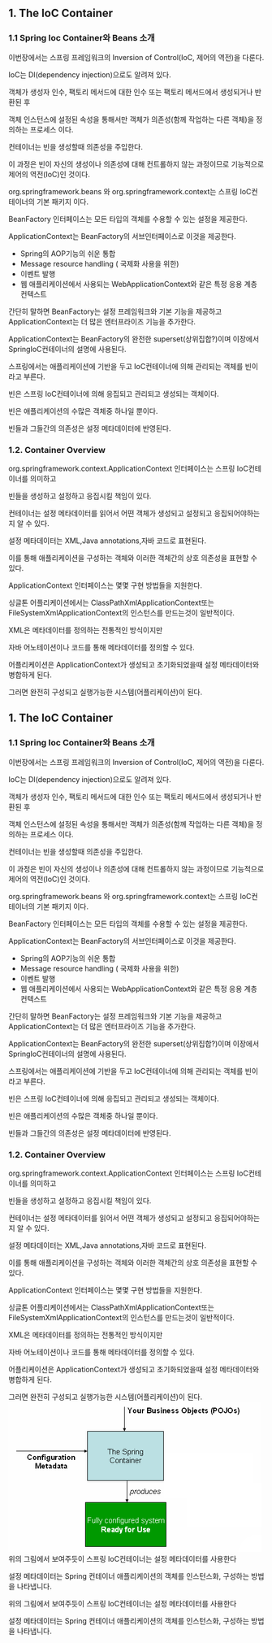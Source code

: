 ## 1. The IoC Container

### 1.1 Spring Ioc Container와 Beans 소개

이번장에서는 스프링 프레임워크의 Inversion of Control(IoC, 제어의 역전)을 다룬다.

IoC는 DI(dependency injection)으로도 알려져 있다.

객체가 생성자 인수, 팩토리 메서드에 대한 인수 또는 팩토리 메서드에서 생성되거나 반환된 후

객체 인스턴스에 설정된 속성을 통해서만 객체가 의존성(함께 작업하는 다른 객체)을 정의하는 프로세스 이다.

컨테이너는 빈을 생성할때 의존성을 주입한다.

이 과정은 빈이 자신의 생성이나 의존성에 대해 컨트롤하지 않는 과정이므로 기능적으로 제어의 역전(IoC)인 것이다.

org.springframework.beans 와 org.springframework.context는 스프링 IoC컨테이너의 기본 패키지 이다.

BeanFactory 인터페이스는 모든 타입의 객체를 수용할 수 있는 설정을 제공한다.

ApplicationContext는 BeanFactory의 서브인터페이스로 이것을 제공한다.

- Spring의 AOP기능의 쉬운 통합
- Message resource handling ( 국제화 사용을 위한)
- 이벤트 발행
- 웹 애플리케이션에서 사용되는 WebApplicationContext와 같은 특정 응용 계층 컨텍스트

간단히 말하면 BeanFactory는 설정 프레임워크와 기본 기능을 제공하고 ApplicationContext는 더 많은 엔터프라이즈 기능을 추가한다.

ApplicationContext는 BeanFactory의 완전한 superset(상위집합?)이며 이장에서 SpringIoC컨테이너의 설명에 사용된다.

스프링에서는 애플리케이션에 기반을 두고 IoC컨테이너에 의해 관리되는 객체를 빈이라고 부른다.

빈은 스프링 IoC컨테이너에 의해 응집되고 관리되고 생성되는 객체이다.

빈은 애플리케이션의 수많은 객체중 하나일 뿐이다.

빈들과 그들간의 의존성은 설정 메타데이터에 반영된다.

### 1.2. Container Overview

org.springframework.context.ApplicationContext 인터페이스는 스프링 IoC컨테이너를 의미하고

빈들을 생성하고 설정하고 응집시킬 책임이 있다.

컨테이너는 설정 메타데이터를 읽어서 어떤 객체가 생성되고 설정되고 응집되어야하는지 알 수 있다.

설정 메타데이터는 XML,Java annotations,자바 코드로 표현된다.

이를 통해 애플리케이션을 구성하는 객체와 이러한 객체간의 상호 의존성을 표현할 수 있다.

ApplicationContext 인터페이스는 몇몇 구현 방법들을 지원한다.

싱글톤 어플리케이션에서는 ClassPathXmlApplicationContext또는 FileSystemXmlApplicationContext의 인스턴스를 만드는것이 일반적이다.

XML은 메타데이터를 정의하는 전통적인 방식이지만

자바 어노테이션이나 코드를 통해 메타데이터를 정의할 수 있다.

어플리케이션은 ApplicationContext가 생성되고 초기화되었을때 설정 메타데이터와 병합하게 된다.

그러면 완전히 구성되고 실행가능한 시스템(어플리케이션)이 된다.

## 1. The IoC Container

### 1.1 Spring Ioc Container와 Beans 소개

이번장에서는 스프링 프레임워크의 Inversion of Control(IoC, 제어의 역전)을 다룬다.

IoC는 DI(dependency injection)으로도 알려져 있다.

객체가 생성자 인수, 팩토리 메서드에 대한 인수 또는 팩토리 메서드에서 생성되거나 반환된 후

객체 인스턴스에 설정된 속성을 통해서만 객체가 의존성(함께 작업하는 다른 객체)을 정의하는 프로세스 이다.

컨테이너는 빈을 생성할때 의존성을 주입한다.

이 과정은 빈이 자신의 생성이나 의존성에 대해 컨트롤하지 않는 과정이므로 기능적으로 제어의 역전(IoC)인 것이다.

org.springframework.beans 와 org.springframework.context는 스프링 IoC컨테이너의 기본 패키지 이다.

BeanFactory 인터페이스는 모든 타입의 객체를 수용할 수 있는 설정을 제공한다.

ApplicationContext는 BeanFactory의 서브인터페이스로 이것을 제공한다.

- Spring의 AOP기능의 쉬운 통합
- Message resource handling ( 국제화 사용을 위한)
- 이벤트 발행
- 웹 애플리케이션에서 사용되는 WebApplicationContext와 같은 특정 응용 계층 컨텍스트

간단히 말하면 BeanFactory는 설정 프레임워크와 기본 기능을 제공하고 ApplicationContext는 더 많은 엔터프라이즈 기능을 추가한다.

ApplicationContext는 BeanFactory의 완전한 superset(상위집합?)이며 이장에서 SpringIoC컨테이너의 설명에 사용된다.

스프링에서는 애플리케이션에 기반을 두고 IoC컨테이너에 의해 관리되는 객체를 빈이라고 부른다.

빈은 스프링 IoC컨테이너에 의해 응집되고 관리되고 생성되는 객체이다.

빈은 애플리케이션의 수많은 객체중 하나일 뿐이다.

빈들과 그들간의 의존성은 설정 메타데이터에 반영된다.

### 1.2. Container Overview

org.springframework.context.ApplicationContext 인터페이스는 스프링 IoC컨테이너를 의미하고

빈들을 생성하고 설정하고 응집시킬 책임이 있다.

컨테이너는 설정 메타데이터를 읽어서 어떤 객체가 생성되고 설정되고 응집되어야하는지 알 수 있다.

설정 메타데이터는 XML,Java annotations,자바 코드로 표현된다.

이를 통해 애플리케이션을 구성하는 객체와 이러한 객체간의 상호 의존성을 표현할 수 있다.

ApplicationContext 인터페이스는 몇몇 구현 방법들을 지원한다.

싱글톤 어플리케이션에서는 ClassPathXmlApplicationContext또는 FileSystemXmlApplicationContext의 인스턴스를 만드는것이 일반적이다.

XML은 메타데이터를 정의하는 전통적인 방식이지만

자바 어노테이션이나 코드를 통해 메타데이터를 정의할 수 있다.

어플리케이션은 ApplicationContext가 생성되고 초기화되었을때 설정 메타데이터와 병합하게 된다.

그러면 완전히 구성되고 실행가능한 시스템(어플리케이션)이 된다.
![img.png](img.png)
위의 그림에서 보여주듯이 스프링 IoC컨테이너는 설정 메타데이터를 사용한다

설정 메타데이터는  Spring 컨테이너 애플리케이션의 객체를 인스턴스화, 구성하는 방법을 나타냅니다.

위의 그림에서 보여주듯이 스프링 IoC컨테이너는 설정 메타데이터를 사용한다

설정 메타데이터는  Spring 컨테이너 애플리케이션의 객체를 인스턴스화, 구성하는 방법을 나타냅니다.